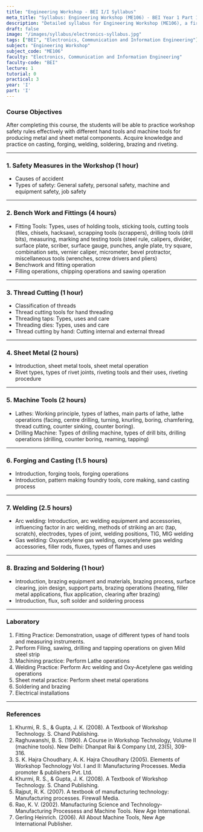 ```yaml
---
title: "Engineering Workshop - BEI I/I Syllabus"
meta_title: "Syllabus: Engineering Workshop (ME106) - BEI Year 1 Part 1 | IOE Notes"
description: "Detailed syllabus for Engineering Workshop (ME106), a first year, first part subject in the IOE BEI program."
draft: false
image: "/images/syllabus/electronics-syllabus.jpg"
tags: ["BEI", "Electronics, Communication and Information Engineering"]
subject: "Engineering Workshop"
subject_code: "ME106"
faculty: "Electronics, Communication and Information Engineering"
faculty-code: "BEI"
lecture: 1
tutorial: 0
practical: 3
year: 'I'
part: 'I'
---
```



### Course Objectives
After completing this course, the students will be able to practice workshop safety rules effectively with different hand tools and machine tools for producing metal and sheet metal components. Acquire knowledge and practice on casting, forging, welding, soldering, brazing and riveting.

---

### 1. Safety Measures in the Workshop (1 hour)
- Causes of accident
- Types of safety: General safety, personal safety, machine and equipment safety, job safety

---

### 2. Bench Work and Fittings (4 hours)
- Fitting Tools: Types, uses of holding tools, sticking tools, cutting tools (files, chisels, hacksaw), scrapping tools (scrappers), drilling tools (drill bits), measuring, marking and testing tools (steel rule, calipers, divider, surface plate, scriber, surface gauge, punches, angle plate, try square, combination sets, vernier caliper, micrometer, bevel protractor, miscellaneous tools (wrenches, screw drivers and pliers)
- Benchwork and fitting operation
- Filling operations, chipping operations and sawing operation

---

### 3. Thread Cutting (1 hour)
- Classification of threads
- Thread cutting tools for hand threading
- Threading taps: Types, uses and care
- Threading dies: Types, uses and care
- Thread cutting by hand: Cutting internal and external thread

---

### 4. Sheet Metal (2 hours)
- Introduction, sheet metal tools, sheet metal operation
- Rivet types, types of rivet joints, riveting tools and their uses, riveting procedure

---

### 5. Machine Tools (2 hours)
- Lathes: Working principle, types of lathes, main parts of lathe, lathe operations (facing, centre drilling, turning, knurling, boring, chamfering, thread cutting, counter sinking, counter boring).
- Drilling Machine: Types of drilling machine, types of drill bits, drilling operations (drilling, counter boring, reaming, tapping)

---

### 6. Forging and Casting (1.5 hours)
- Introduction, forging tools, forging operations
- Introduction, pattern making foundry tools, core making, sand casting process

---

### 7. Welding (2.5 hours)
- Arc welding: Introduction, arc welding equipment and accessories, influencing factor in arc welding, methods of striking an arc (tap, scratch), electrodes, types of joint, welding positions, TIG, MIG welding
- Gas welding: Oxyacetylene gas welding, oxyacetylene gas welding accessories, filler rods, fluxes, types of flames and uses

---

### 8. Brazing and Soldering (1 hour)
- Introduction, brazing equipment and materials, brazing process, surface clearing, join design, support parts, brazing operations (heating, filler metal applications, flux application, clearing after brazing)
- Introduction, flux, soft solder and soldering process

---

### Laboratory
1. Fitting Practice: Demonstration, usage of different types of hand tools and measuring instruments.
2. Perform Filing, sawing, drilling and tapping operations on given Mild steel strip
3. Machining practice: Perform Lathe operations
4. Welding Practice: Perform Arc welding and Oxy-Acetylene gas welding operations
5. Sheet metal practice: Perform sheet metal operations
6. Soldering and brazing
7. Electrical installations

---

### References
1. Khurmi, R. S., & Gupta, J. K. (2008). A Textbook of Workshop Technology. S. Chand Publishing.
2. Raghuwanshi, B. S. (1990). A Course in Workshop Technology, Volume II (machine tools). New Delhi: Dhanpat Rai & Company Ltd, 23(5), 309-316.
3. S. K. Hajra Choudhary, A. K. Hajra Choudhary (2005). Elements of Workshop Technology Vol. I and II: Manufacturing Processes. Media promoter & publishers Pvt. Ltd.
4. Khurmi, R. S., & Gupta, J. K. (2008). A Textbook of Workshop Technology. S. Chand Publishing.
5. Rajput, R. K. (2007). A textbook of manufacturing technology: Manufacturing processes. Firewall Media.
6. Rao, K. V. (2002). Manufacturing Science and Technology-Manufacturing Processess and Machine Tools. New Age International.
7. Gerling Heinrich. (2006). All About Machine Tools, New Age International Publisher.